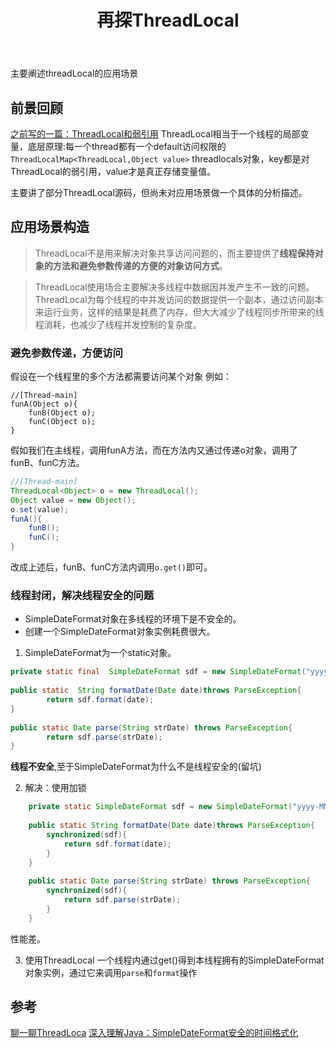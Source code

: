 ﻿---
title: 再探ThreadLocal
tag: 
- Concurrency
- ThreadLocal
categories: Concurrency programming
---

主要阐述threadLocal的应用场景
<!-- more -->

## 前景回顾
[之前写的一篇：ThreadLocal和弱引用](https://lqsss.github.io/2018/04/30/ThreadLocal/)
ThreadLocal相当于一个线程的局部变量，底层原理:每一个thread都有一个default访问权限的``ThreadLocalMap<ThreadLocal,Object value>`` threadlocals对象，key都是对ThreadLocal的弱引用，value才是真正存储变量值。

主要讲了部分ThreadLocal源码，但尚未对应用场景做一个具体的分析描述。

## 应用场景构造
>ThreadLocal不是用来解决对象共享访问问题的，而主要提供了**线程保持对象的方法和避免参数传递的方便的对象访问方式**。

>ThreadLocal使用场合主要解决多线程中数据因并发产生不一致的问题。ThreadLocal为每个线程的中并发访问的数据提供一个副本，通过访问副本来运行业务，这样的结果是耗费了内存，但大大减少了线程同步所带来的线程消耗，也减少了线程并发控制的复杂度。

### 避免参数传递，方便访问
假设在一个线程里的多个方法都需要访问某个对象
例如：
```
//[Thread-main]
funA(Object o){
    funB(Object o);
    funC(Object o);
}
```
假如我们在主线程，调用funA方法，而在方法内又通过传递o对象，调用了funB、funC方法。
```java
//[Thread-main]
ThreadLocal<Object> o = new ThreadLocal();
Object value = new Object();
o.set(value);
funA(){
    funB();
    funC();
}
```
改成上述后，funB、funC方法内调用``o.get()``即可。

### 线程封闭，解决线程安全的问题
- SimpleDateFormat对象在多线程的环境下是不安全的。
- 创建一个SimpleDateFormat对象实例耗费很大。
1. SimpleDateFormat为一个static对象。
```java
private static final  SimpleDateFormat sdf = new SimpleDateFormat("yyyy-MM-dd HH:mm:ss");
    
public static  String formatDate(Date date)throws ParseException{
        return sdf.format(date);
}
    
public static Date parse(String strDate) throws ParseException{
        return sdf.parse(strDate);
}
```
**线程不安全**,至于SimpleDateFormat为什么不是线程安全的(留坑)

2. 解决：使用加锁
```java
    private static SimpleDateFormat sdf = new SimpleDateFormat("yyyy-MM-dd HH:mm:ss");
      
    public static String formatDate(Date date)throws ParseException{
        synchronized(sdf){
            return sdf.format(date);
        }  
    }
    
    public static Date parse(String strDate) throws ParseException{
        synchronized(sdf){
            return sdf.parse(strDate);
        }
    } 
```
性能差。

3. 使用ThreadLocal
一个线程内通过get()得到本线程拥有的SimpleDateFormat对象实例，通过它来调用``parse``和``format``操作

## 参考
[聊一聊ThreadLoca](https://blog.csdn.net/u013256816/article/details/51776846)
[深入理解Java：SimpleDateFormat安全的时间格式化](https://www.cnblogs.com/peida/archive/2013/05/31/3070790.html)



